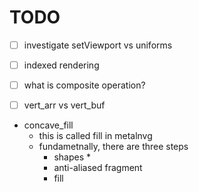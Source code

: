 # TODO
* [ ] investigate setViewport vs uniforms
* [ ] indexed rendering
* [ ] what is composite operation?
* [ ] vert_arr vs vert_buf


* concave_fill
    * this is called fill in metalnvg
    * fundametnally, there are three steps
        * shapes
            * 
        * anti-aliased fragment
        * fill


